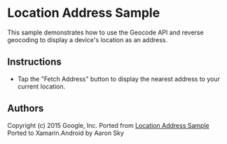 Location Address Sample
=======================

This sample demonstrates how to use the Geocode API and reverse geocoding to display a device's location as an address.

Instructions
------------

* Tap the "Fetch Address" button to display the nearest address to your current location.

Authors
-------
Copyright (c) 2015 Google, Inc.
Ported from [Location Address Sample](https://github.com/googlesamples/android-play-location/tree/master/LocationAddress)
Ported to Xamarin.Android by Aaron Sky